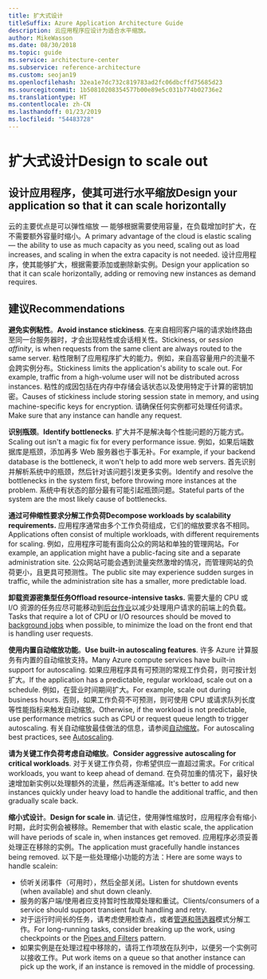 ```yaml
---
title: 扩大式设计
titleSuffix: Azure Application Architecture Guide
description: 云应用程序应设计为适合水平缩放。
author: MikeWasson
ms.date: 08/30/2018
ms.topic: guide
ms.service: architecture-center
ms.subservice: reference-architecture
ms.custom: seojan19
ms.openlocfilehash: 32ea1e7dc732c819783ad2fc06dbcffd75685d23
ms.sourcegitcommit: 1b50810208354577b00e89e5c031b774b02736e2
ms.translationtype: HT
ms.contentlocale: zh-CN
ms.lasthandoff: 01/23/2019
ms.locfileid: "54483728"
---
```

# <a name="design-to-scale-out"></a><span data-ttu-id="d7524-103">扩大式设计</span><span class="sxs-lookup"><span data-stu-id="d7524-103">Design to scale out</span></span>

## <a name="design-your-application-so-that-it-can-scale-horizontally"></a><span data-ttu-id="d7524-104">设计应用程序，使其可进行水平缩放</span><span class="sxs-lookup"><span data-stu-id="d7524-104">Design your application so that it can scale horizontally</span></span>

<span data-ttu-id="d7524-105">云的主要优点是可以弹性缩放 &mdash; 能够根据需要使用容量，在负载增加时扩大，在不需要额外容量时缩小。</span><span class="sxs-lookup"><span data-stu-id="d7524-105">A primary advantage of the cloud is elastic scaling &mdash; the ability to use as much capacity as you need, scaling out as load increases, and scaling in when the extra capacity is not needed.</span></span> <span data-ttu-id="d7524-106">设计应用程序，使其能够扩大，根据需要添加或删除新实例。</span><span class="sxs-lookup"><span data-stu-id="d7524-106">Design your application so that it can scale horizontally, adding or removing new instances as demand requires.</span></span>

## <a name="recommendations"></a><span data-ttu-id="d7524-107">建议</span><span class="sxs-lookup"><span data-stu-id="d7524-107">Recommendations</span></span>

<span data-ttu-id="d7524-108">**避免实例粘性**。</span><span class="sxs-lookup"><span data-stu-id="d7524-108">**Avoid instance stickiness**.</span></span> <span data-ttu-id="d7524-109">在来自相同客户端的请求始终路由至同一台服务器时，才会出现粘性或会话相关性。</span><span class="sxs-lookup"><span data-stu-id="d7524-109">Stickiness, or *session affinity*, is when requests from the same client are always routed to the same server.</span></span> <span data-ttu-id="d7524-110">粘性限制了应用程序扩大的能力。例如，来自高容量用户的流量不会跨实例分布。</span><span class="sxs-lookup"><span data-stu-id="d7524-110">Stickiness limits the application's ability to scale out. For example, traffic from a high-volume user will not be distributed across instances.</span></span> <span data-ttu-id="d7524-111">粘性的成因包括在内存中存储会话状态以及使用特定于计算的密钥加密。</span><span class="sxs-lookup"><span data-stu-id="d7524-111">Causes of stickiness include storing session state in memory, and using machine-specific keys for encryption.</span></span> <span data-ttu-id="d7524-112">请确保任何实例都可处理任何请求。</span><span class="sxs-lookup"><span data-stu-id="d7524-112">Make sure that any instance can handle any request.</span></span>

<span data-ttu-id="d7524-113">**识别瓶颈**。</span><span class="sxs-lookup"><span data-stu-id="d7524-113">**Identify bottlenecks**.</span></span> <span data-ttu-id="d7524-114">扩大并不是解决每个性能问题的万能方式。</span><span class="sxs-lookup"><span data-stu-id="d7524-114">Scaling out isn't a magic fix for every performance issue.</span></span> <span data-ttu-id="d7524-115">例如，如果后端数据库是瓶颈，添加再多 Web 服务器也于事无补。</span><span class="sxs-lookup"><span data-stu-id="d7524-115">For example, if your backend database is the bottleneck, it won't help to add more web servers.</span></span> <span data-ttu-id="d7524-116">首先识别并解析系统中的瓶颈，然后针对该问题引发更多实例。</span><span class="sxs-lookup"><span data-stu-id="d7524-116">Identify and resolve the bottlenecks in the system first, before throwing more instances at the problem.</span></span> <span data-ttu-id="d7524-117">系统中有状态的部分最有可能引起瓶颈问题。</span><span class="sxs-lookup"><span data-stu-id="d7524-117">Stateful parts of the system are the most likely cause of bottlenecks.</span></span>

<span data-ttu-id="d7524-118">**通过可伸缩性要求分解工作负荷**</span><span class="sxs-lookup"><span data-stu-id="d7524-118">**Decompose workloads by scalability requirements.**</span></span>  <span data-ttu-id="d7524-119">应用程序通常由多个工作负荷组成，它们的缩放要求各不相同。</span><span class="sxs-lookup"><span data-stu-id="d7524-119">Applications often consist of multiple workloads, with different requirements for scaling.</span></span> <span data-ttu-id="d7524-120">例如，应用程序可能有面向公众的网站和单独的管理网站。</span><span class="sxs-lookup"><span data-stu-id="d7524-120">For example, an application might have a public-facing site and a separate administration site.</span></span> <span data-ttu-id="d7524-121">公众网站可能会遇到流量突然激增的情况，而管理网站的负荷更小，且更具可预测性。</span><span class="sxs-lookup"><span data-stu-id="d7524-121">The public site may experience sudden surges in traffic, while the administration site has a smaller, more predictable load.</span></span>

<span data-ttu-id="d7524-122">**卸载资源密集型任务**</span><span class="sxs-lookup"><span data-stu-id="d7524-122">**Offload resource-intensive tasks.**</span></span> <span data-ttu-id="d7524-123">需要大量的 CPU 或 I/O 资源的任务应尽可能移动到[后台作业][background-jobs]以减少处理用户请求的前端上的负载。</span><span class="sxs-lookup"><span data-stu-id="d7524-123">Tasks that require a lot of CPU or I/O resources should be moved to [background jobs][background-jobs] when possible, to minimize the load on the front end that is handling user requests.</span></span>

<span data-ttu-id="d7524-124">**使用内置自动缩放功能**。</span><span class="sxs-lookup"><span data-stu-id="d7524-124">**Use built-in autoscaling features**.</span></span> <span data-ttu-id="d7524-125">许多 Azure 计算服务有内置的自动缩放支持。</span><span class="sxs-lookup"><span data-stu-id="d7524-125">Many Azure compute services have built-in support for autoscaling.</span></span> <span data-ttu-id="d7524-126">如果应用程序具有可预测的常规工作负荷，则可按计划扩大。</span><span class="sxs-lookup"><span data-stu-id="d7524-126">If the application has a predictable, regular workload, scale out on a schedule.</span></span> <span data-ttu-id="d7524-127">例如，在营业时间期间扩大。</span><span class="sxs-lookup"><span data-stu-id="d7524-127">For example, scale out during business hours.</span></span> <span data-ttu-id="d7524-128">否则，如果工作负荷不可预测，则可使用 CPU 或请求队列长度等性能指标来触发自动缩放。</span><span class="sxs-lookup"><span data-stu-id="d7524-128">Otherwise, if the workload is not predictable, use performance metrics such as CPU or request queue length to trigger autoscaling.</span></span> <span data-ttu-id="d7524-129">有关自动缩放最佳做法的信息，请参阅[自动缩放][autoscaling]。</span><span class="sxs-lookup"><span data-stu-id="d7524-129">For autoscaling best practices, see [Autoscaling][autoscaling].</span></span>

<span data-ttu-id="d7524-130">**请为关键工作负荷考虑自动缩放**。</span><span class="sxs-lookup"><span data-stu-id="d7524-130">**Consider aggressive autoscaling for critical workloads**.</span></span> <span data-ttu-id="d7524-131">对于关键工作负荷，你希望供应一直超过需求。</span><span class="sxs-lookup"><span data-stu-id="d7524-131">For critical workloads, you want to keep ahead of demand.</span></span> <span data-ttu-id="d7524-132">在负荷加重的情况下，最好快速增加新实例以处理额外的流量，然后再逐渐缩减。</span><span class="sxs-lookup"><span data-stu-id="d7524-132">It's better to add new instances quickly under heavy load to handle the additional traffic, and then gradually scale back.</span></span>

<span data-ttu-id="d7524-133">**缩小式设计**。</span><span class="sxs-lookup"><span data-stu-id="d7524-133">**Design for scale in**.</span></span>  <span data-ttu-id="d7524-134">请记住，使用弹性缩放时，应用程序会有缩小时期，此时实例会被移除。</span><span class="sxs-lookup"><span data-stu-id="d7524-134">Remember that with elastic scale, the application will have periods of scale in, when instances get removed.</span></span> <span data-ttu-id="d7524-135">应用程序必须妥善处理正在移除的实例。</span><span class="sxs-lookup"><span data-stu-id="d7524-135">The application must gracefully handle instances being removed.</span></span> <span data-ttu-id="d7524-136">以下是一些处理缩小功能的方法：</span><span class="sxs-lookup"><span data-stu-id="d7524-136">Here are some ways to handle scalein:</span></span>

- <span data-ttu-id="d7524-137">侦听关闭事件（可用时），然后全部关闭。</span><span class="sxs-lookup"><span data-stu-id="d7524-137">Listen for shutdown events (when available) and shut down cleanly.</span></span>
- <span data-ttu-id="d7524-138">服务的客户端/使用者应支持暂时性故障处理和重试。</span><span class="sxs-lookup"><span data-stu-id="d7524-138">Clients/consumers of a service should support transient fault handling and retry.</span></span>
- <span data-ttu-id="d7524-139">对于运行时间长的任务，请考虑使用检查点，或者[管道和筛选器][pipes-filters-pattern]模式分解工作。</span><span class="sxs-lookup"><span data-stu-id="d7524-139">For long-running tasks, consider breaking up the work, using checkpoints or the [Pipes and Filters][pipes-filters-pattern] pattern.</span></span>
- <span data-ttu-id="d7524-140">如果实例是在处理过程中移除的，请将工作项放在队列中，以便另一个实例可以接收工作。</span><span class="sxs-lookup"><span data-stu-id="d7524-140">Put work items on a queue so that another instance can pick up the work, if an instance is removed in the middle of processing.</span></span>

<!-- links -->

[autoscaling]: ../../best-practices/auto-scaling.md
[background-jobs]: ../../best-practices/background-jobs.md
[pipes-filters-pattern]: ../../patterns/pipes-and-filters.md
